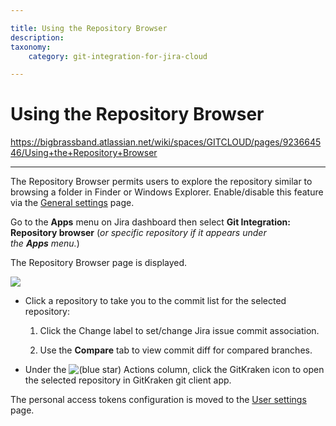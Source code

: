 ```yaml
---

title: Using the Repository Browser
description:
taxonomy:
    category: git-integration-for-jira-cloud

---
```


# Using the Repository Browser

<https://bigbrassband.atlassian.net/wiki/spaces/GITCLOUD/pages/923664546/Using+the+Repository+Browser>

* * *

The Repository Browser permits users to explore the repository similar to browsing a folder in Finder or Windows Explorer. Enable/disable this feature via the [General settings](/wiki/spaces/GITCLOUD/pages/781942911/General+Settings) page.

Go to the **Apps** menu on Jira dashboard then select **Git Integration: Repository browser** (_or specific repository if it appears under the **Apps** menu._)

The Repository Browser page is displayed.

![](https://bigbrassband.atlassian.net/wiki/download/attachments/923664546/gitcloud-repo-browser-sidebar-sel-default.png?version=1&modificationDate=1638358195004&cacheVersion=1&api=v2)

*   Click a repository to take you to the commit list for the selected repository:
    
    1.  Click the Change label to set/change Jira issue commit association.
        
    2.  Use the **Compare** tab to view commit diff for compared branches.
        
*   Under the ![(blue star)](/wiki/s/-1639011364/6452/8b4898d3c114827e64ec143b4fa79bb76a6cfa5b/_/images/icons/emoticons/star_blue.png) Actions column, click the GitKraken icon to open the selected repository in GitKraken git client app.
    

The personal access tokens configuration is moved to the [User settings](/wiki/spaces/GITCLOUD/pages/781975665/User+Settings) page.